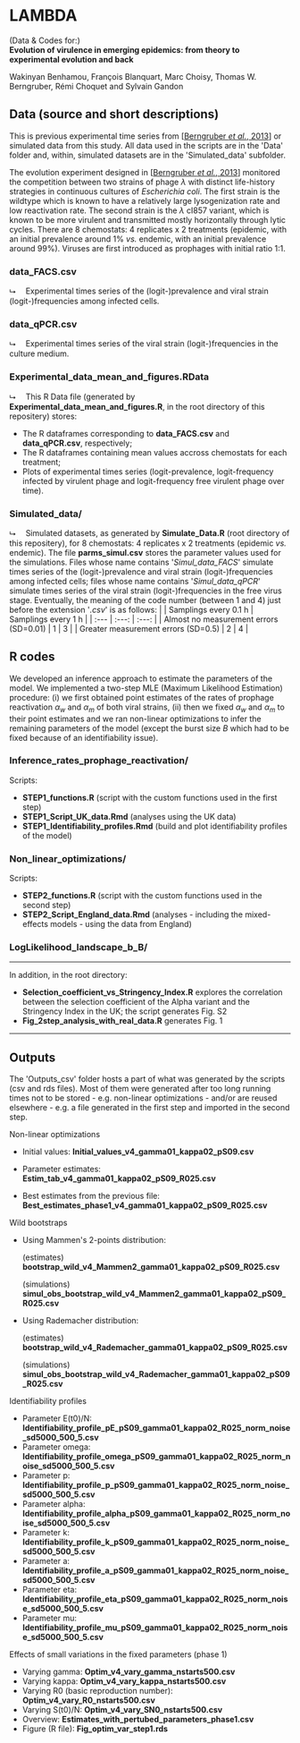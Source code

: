 # LAMBDA

(Data & Codes for:)<br>
**Evolution of virulence in emerging epidemics: from theory to experimental evolution and back**

Wakinyan Benhamou, François Blanquart, Marc Choisy, Thomas W. Berngruber, Rémi Choquet and Sylvain Gandon

## Data (source and short descriptions)

This is previous experimental time series from [[Berngruber *et al.*, 2013](https://doi.org/10.1371/journal.ppat.1003209)] or simulated data from this study. All data used in the scripts are in the 'Data' folder and, within, simulated datasets are in the 'Simulated_data' subfolder.

The evolution experiment designed in [[Berngruber *et al.*, 2013](https://doi.org/10.1371/journal.ppat.1003209)] monitored the competition between two strains of phage $\lambda$ with distinct life-history strategies in continuous cultures of *Escherichia coli*. The first strain is the wildtype which is known to have a relatively large lysogenization rate and low reactivation rate. The second strain is the $\lambda$ cI857 variant, which is known to be more virulent and transmitted mostly horizontally through lytic cycles. There are 8 chemostats: 4 replicates x 2 treatments (epidemic, with an initial prevalence around 1% *vs.* endemic, with an initial prevalence around 99%). Viruses are first introduced as prophages with initial ratio 1:1.

### data_FACS.csv

&#11169;&emsp; Experimental times series of the (logit-)prevalence and viral strain (logit-)frequencies among infected cells.

### data_qPCR.csv

&#11169;&emsp; Experimental times series of the viral strain (logit-)frequencies in the culture medium.

### Experimental_data_mean_and_figures.RData

&#11169;&emsp; This R Data file (generated by **Experimental_data_mean_and_figures.R**, in the root directory of this repositery) stores:
- The R dataframes corresponding to **data_FACS.csv** and **data_qPCR.csv**, respectively;
- The R dataframes containing mean values accross chemostats for each treatment;
- Plots of experimental times series (logit-prevalence, logit-frequency infected by virulent phage and logit-frequency free virulent phage over time).

### Simulated_data/

&#11169;&emsp; Simulated datasets, as generated by **Simulate_Data.R** (root directory of this repositery), for 8 chemostats: 4 replicates x 2 treatments (epidemic *vs.* endemic). The file **parms_simul.csv** stores the parameter values used for the simulations. Files whose name contains '*Simul_data_FACS*' simulate times series of the (logit-)prevalence and viral strain (logit-)frequencies among infected cells; files whose name contains '*Simul_data_qPCR*' simulate times series of the viral strain (logit-)frequencies in the free virus stage. Eventually, the meaning of the code number (between 1 and 4) just before the extension '*.csv*' is as follows:
|                                        | Samplings every 0.1 h | Samplings every 1 h |
| :---                                   |         :---:         |         :---:       |
| Almost no measurement errors (SD=0.01) |           1           |          3          |
| Greater measurement errors (SD=0.5)    |           2           |          4          |



## R codes

We developed an inference approach to estimate the parameters of the model. We implemented a two-step MLE (Maximum Likelihood Estimation) procedure: (i) we first obtained point estimates of the rates of prophage reactivation $\alpha_w$ and $\alpha_m$ of both viral strains, (ii) then we fixed $\alpha_w$ and $\alpha_m$ to their point estimates and we ran non-linear optimizations to infer the remaining parameters of the model (except the burst size $B$ which had to be fixed because of an identifiability issue).

### Inference_rates_prophage_reactivation/

Scripts:
- **STEP1_functions.R** (script with the custom functions used in the first step)
- **STEP1_Script_UK_data.Rmd** (analyses using the UK data)
- **STEP1_Identifiability_profiles.Rmd** (build and plot identifiability profiles of the model)

### Non_linear_optimizations/

Scripts:
- **STEP2_functions.R** (script with the custom functions used in the second step)
- **STEP2_Script_England_data.Rmd** (analyses - including the mixed-effects models - using the data from England)

### LogLikelihood_landscape_b_B/

---

In addition, in the root directory:

- **Selection_coefficient_vs_Stringency_Index.R** explores the correlation between the selection coefficient of the Alpha variant and the Stringency Index in the UK; the script generates Fig. S2
- **Fig_2step_analysis_with_real_data.R** generates Fig. 1

---

## Outputs

The 'Outputs_csv' folder hosts a part of what was generated by the scripts (csv and rds files). Most of them were generated after too long running times not to be stored - e.g. non-linear optimizations - and/or are reused elsewhere - e.g. a file generated in the first step and imported in the second step.

Non-linear optimizations

- Initial values: 
**Initial_values_v4_gamma01_kappa02_pS09.csv**

- Parameter estimates: 
**Estim_tab_v4_gamma01_kappa02_pS09_R025.csv**

- Best estimates from the previous file: 
**Best_estimates_phase1_v4_gamma01_kappa02_pS09_R025.csv**

Wild bootstraps

- Using Mammen's 2-points distribution:

     (estimates) **bootstrap_wild_v4_Mammen2_gamma01_kappa02_pS09_R025.csv**

     (simulations) **simul_obs_bootstrap_wild_v4_Mammen2_gamma01_kappa02_pS09_R025.csv**

- Using Rademacher distribution:

     (estimates) **bootstrap_wild_v4_Rademacher_gamma01_kappa02_pS09_R025.csv**

     (simulations) **simul_obs_bootstrap_wild_v4_Rademacher_gamma01_kappa02_pS09_R025.csv**

Identifiability profiles

- Parameter E(t0)/N: 
**Identifiability_profile_pE_pS09_gamma01_kappa02_R025_norm_noise_sd5000_500_5.csv**
- Parameter omega: 
**Identifiability_profile_omega_pS09_gamma01_kappa02_R025_norm_noise_sd5000_500_5.csv**
- Parameter p: 
**Identifiability_profile_p_pS09_gamma01_kappa02_R025_norm_noise_sd5000_500_5.csv**
- Parameter alpha: 
**Identifiability_profile_alpha_pS09_gamma01_kappa02_R025_norm_noise_sd5000_500_5.csv**
- Parameter k: 
**Identifiability_profile_k_pS09_gamma01_kappa02_R025_norm_noise_sd5000_500_5.csv**
- Parameter a: 
**Identifiability_profile_a_pS09_gamma01_kappa02_R025_norm_noise_sd5000_500_5.csv**
- Parameter eta: 
**Identifiability_profile_eta_pS09_gamma01_kappa02_R025_norm_noise_sd5000_500_5.csv**
- Parameter mu: 
**Identifiability_profile_mu_pS09_gamma01_kappa02_R025_norm_noise_sd5000_500_5.csv**

Effects of small variations in the fixed parameters (phase 1)

- Varying gamma: 
**Optim_v4_vary_gamma_nstarts500.csv**
- Varying kappa: 
**Optim_v4_vary_kappa_nstarts500.csv**
- Varying R0 (basic reproduction number): 
**Optim_v4_vary_R0_nstarts500.csv**
- Varying S(t0)/N: 
**Optim_v4_vary_SN0_nstarts500.csv**
- Overview: 
**Estimates_with_pertubed_parameters_phase1.csv**
- Figure (R file): 
**Fig_optim_var_step1.rds**
